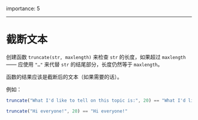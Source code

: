 importance: 5

---

# 截断文本

创建函数 `truncate(str, maxlength)` 来检查 `str` 的长度，如果超过 `maxlength` —— 应使用 `"…"` 来代替 `str` 的结尾部分，长度仍然等于 `maxlength`。

函数的结果应该是截断后的文本（如果需要的话）。

例如：

```js
truncate("What I'd like to tell on this topic is:", 20) == "What I'd like to te…"

truncate("Hi everyone!", 20) == "Hi everyone!"
```
